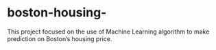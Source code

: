 # boston-housing-
This project focused on the use of Machine Learning algorithm to make prediction on Boston’s housing price.
